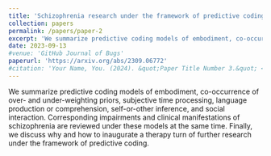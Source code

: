 ```yaml
---
title: 'Schizophrenia research under the framework of predictive coding: body, language, and others'
collection: papers
permalink: /papers/paper-2
excerpt: 'We summarize predictive coding models of embodiment, co-occurrence of over- and under-weighting priors, subjective time processing, language production or comprehension, self-or-other inference, and social interaction. Corresponding impairments and clinical manifestations of schizophrenia are reviewed under these models at the same time. Finally, we discuss why and how to inaugurate a therapy turn of further research under the framework of predictive coding.'
date: 2023-09-13
#venue: 'GitHub Journal of Bugs'
paperurl: 'https://arxiv.org/abs/2309.06772'
#citation: 'Your Name, You. (2024). &quot;Paper Title Number 3.&quot; <i>GitHub Journal of Bugs</i>. 1(3).'
---
```


We summarize predictive coding models of embodiment, co-occurrence of over- and under-weighting priors, subjective time processing, language production or comprehension, self-or-other inference, and social interaction. Corresponding impairments and clinical manifestations of schizophrenia are reviewed under these models at the same time. Finally, we discuss why and how to inaugurate a therapy turn of further research under the framework of predictive coding.
